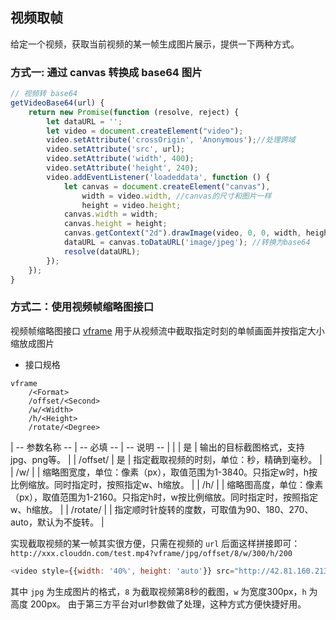 ## 视频取帧

给定一个视频，获取当前视频的某一帧生成图片展示，提供一下两种方式。

### 方式一: 通过 canvas 转换成 base64 图片

```js
// 视频转 base64
getVideoBase64(url) {
    return new Promise(function (resolve, reject) {
        let dataURL = '';
        let video = document.createElement("video");
        video.setAttribute('crossOrigin', 'Anonymous');//处理跨域
        video.setAttribute('src', url);
        video.setAttribute('width', 400);
        video.setAttribute('height', 240);
        video.addEventListener('loadeddata', function () {
            let canvas = document.createElement("canvas"),
                width = video.width, //canvas的尺寸和图片一样
                height = video.height;
            canvas.width = width;
            canvas.height = height;
            canvas.getContext("2d").drawImage(video, 0, 0, width, height); //绘制canvas
            dataURL = canvas.toDataURL('image/jpeg'); //转换为base64
            resolve(dataURL);
        });
    });
}
```

### 方式二：使用视频帧缩略图接口

视频帧缩略图接口 [vframe](https://developer.qiniu.com/dora/api/1313/video-frame-thumbnails-vframe) 用于从视频流中截取指定时刻的单帧画面并按指定大小缩放成图片

* 接口规格
```
vframe
    /<Format>
    /offset/<Second>
    /w/<Width>
    /h/<Height>
    /rotate/<Degree>
```

| -- 参数名称 -- | -- 必填 -- | -- 说明 -- |
| <Format>         | 是 | 输出的目标截图格式，支持jpg、png等。 |
| /offset/<Second> | 是 | 指定截取视频的时刻，单位：秒，精确到毫秒。 | 
| /w/<Width>       |    | 缩略图宽度，单位：像素（px），取值范围为1-3840。只指定w时，h按比例缩放。同时指定时，按照指定w、h缩放。 | 
| /h/<Height>      |    | 缩略图高度，单位：像素（px），取值范围为1-2160。只指定h时，w按比例缩放。同时指定时，按照指定w、h缩放。 | 
| /rotate/<Degree> |    | 指定顺时针旋转的度数，可取值为90、180、270、auto，默认为不旋转。 | 


实现截取视频的某一帧其实很方便，只需在视频的 `url` 后面这样拼接即可： `http://xxx.clouddn.com/test.mp4?vframe/jpg/offset/8/w/300/h/200`

```js
<video style={{width: '40%', height: 'auto'}} src="http://42.81.160.213:808//images/Borrower/68c591052aca48eea0f9907301cfa6e4/ba2b82afb5b44197b97b84fbe425a102/ba2b82afb5b44197b97b84fbe425a102.mp4?vframe/jpg/offset/8/w/300/h/200"></video>
```

其中 `jpg` 为生成图片的格式，`8` 为截取视频第8秒的截图，`w` 为宽度300px，`h` 为高度 200px。
由于第三方平台对url参数做了处理，这种方式方便快捷好用。
